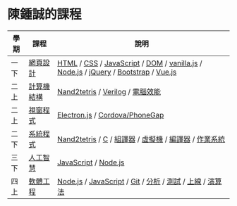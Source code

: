 # 陳鍾誠的課程

學期   | 課程                  | 說明
-------|-----------------------|---------------------
一下  | [網頁設計]                | [HTML] / [CSS] / [JavaScript] / [DOM] / [vanilla.js] / [Node.js] / [jQuery] / [Bootstrap] / [Vue.js]
二上  | [計算機結構]              | [Nand2tetris] / [Verilog] / [電腦效能]
二上  | [視窗程式]                | [Electron.js] / [Cordova/PhoneGap]
二下  | [系統程式]                | [Nand2tetris] / [C] / [組譯器] / [虛擬機] / [編譯器] / [作業系統]
三下  | [人工智慧]                | [JavaScript] / [Node.js]
四上  | [軟體工程]                | [Node.js] / [JavaScript] / [Git] / [分析] / [測試] / [上線] / [演算法]

[網頁設計]:webProgramming
[計算機結構]:computerOrganization
[視窗程式]:windowProgramming
[系統程式]:systemProgramming
[人工智慧]:ai
[軟體工程]:softwareEngineering

[Nand2tetris]:computerOrganization/nand2tetris
[Verilog]:computerOrganization/verilog
[電腦效能]:computerOrganization/performance.md

[Electron.js]:windowProgramming/electron
[Cordova/PhoneGap]:windowProgramming/cordova/

[C]:systemProgramming/C/
[組譯器]:systemProgramming/asm/
[虛擬機]:systemProgramming/vm/
[編譯器]:systemProgramming/compiler/
[作業系統]:systemProgramming/os/

[Git]:git.md
[演算法]:algorithm/
[分析]:softwareEngineering/analysis.md
[測試]:softwareEngineering/test.md
[上線]:softwareEngineering/operation.md

[HTML]:webProgramming/html
[CSS]:webProgramming/css
[JavaScript]:webProgramming/javascript
[Node.js]:webProgramming/nodejs
[jQuery]:webProgramming/jquery
[Bootstrap]:webProgramming/bootstrap
[DOM]:webProgramming/dom
[vanilla.js]:webProgramming/vanillajs
[Vue.js]:webProgramming/vuejs
